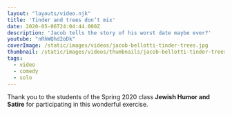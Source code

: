 ```yaml
---
layout: "layouts/video.njk"
title: 'Tinder and trees don‘t mix'
date: 2020-05-06T24:04:44.000Z
description: 'Jacob tells the story of his worst date maybe ever?'
youtube: "nRhWQhd2oDk"
coverImage: /static/images/videos/jacob-bellotti-tinder-trees.jpg
thumbnail: /static/images/videos/thumbnails/jacob-bellotti-tinder-trees_tn.jpg
tags:
  - video
  - comedy
  - solo
---
```

Thank you to the students of the Spring 2020 class **Jewish Humor and Satire** for participating in this wonderful exercise.

